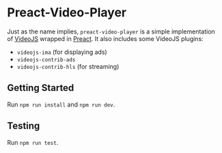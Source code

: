 # Preact-Video-Player

Just as the name implies, `preact-video-player` is a simple implementation of
[VideoJS](https://github.com/videojs/video.js) wrapped in [Preact](https://github.com/developit/preact).
It also includes some VideoJS plugins:

* `videojs-ima` (for displaying ads)
* `videojs-contrib-ads`
* `videojs-contrib-hls` (for streaming)

## Getting Started

Run `npm run install` and `npm run dev`.

## Testing

Run `npm run test`.
